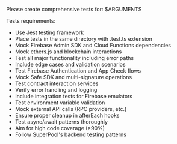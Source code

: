 Please create comprehensive tests for: $ARGUMENTS

Tests requirements:

- Use Jest testing framework
- Place tests in the same directory with .test.ts extension
- Mock Firebase Admin SDK and Cloud Functions dependencies
- Mock ethers.js and blockchain interactions
- Test all major functionality including error paths
- Include edge cases and validation scenarios
- Test Firebase Authentication and App Check flows
- Mock Safe SDK and multi-signature operations
- Test contract interaction services
- Verify error handling and logging
- Include integration tests for Firebase emulators
- Test environment variable validation
- Mock external API calls (RPC providers, etc.)
- Ensure proper cleanup in afterEach hooks
- Test async/await patterns thoroughly
- Aim for high code coverage (>90%)
- Follow SuperPool's backend testing patterns

